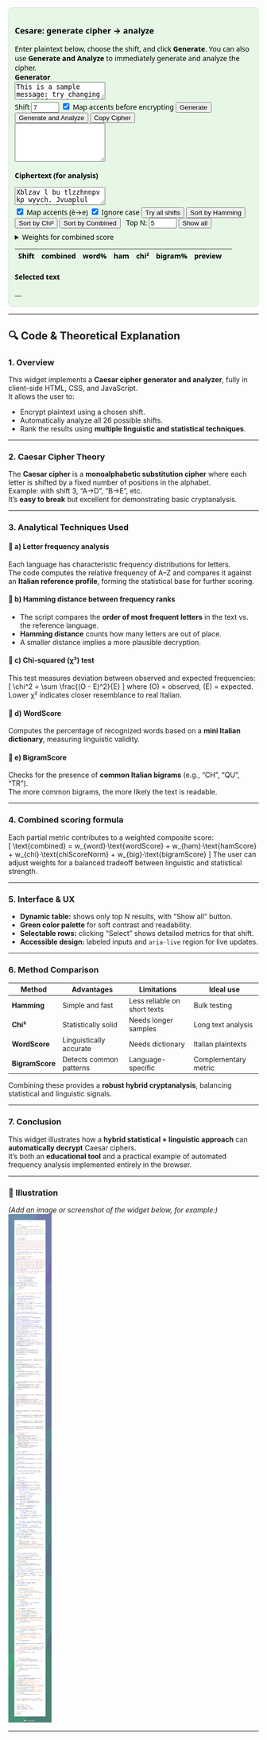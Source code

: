 <!-- Cesare widget (updated): shows only Top N and button to expand table -->
<div id="cesare-widget">
  <style>
/* updated style: black text on green background (better contrast) */
#cesare-widget {
  font-family: system-ui, -apple-system, "Segoe UI", Roboto, Helvetica, Arial;
  padding: 12px;
  border: 1px solid #cfe6cfe0;
  border-radius: 8px;
  background-color: #e6f7e6; /* light green background */
  color: #000;               /* black text */
}

#cesare-widget h3, 
#cesare-widget h4 {
  color: #000;
  margin-top: 0;
}

#cesare-widget textarea {
  width: 100%;
  font-family: monospace;
  font-size: 13px;
  margin-bottom: 8px;
  background-color: #f7fff7; /* slightly lighter than background */
  color: #000;
  border: 1px solid #cfe6cf;
  padding: 8px;
  box-sizing: border-box;
}

#cesare-widget .controls {
  display: flex;
  gap: 8px;
  flex-wrap: wrap;
  align-items: center;
  margin: 8px 0;
}

#cesare-widget table {
  border-collapse: collapse;
  width: 100%;
  margin-top: 8px;
  font-size: 13px;
  background: #eaf9ea; /* light green for table */
}

#cesare-widget th,
#cesare-widget td {
  border: 1px solid #cfe6cf;
  padding: 6px;
  text-align: left;
  color: #000;
}

#cesare-widget th {
  background: #d0f0d0; /* slightly darker header */
  color: #000;
  font-weight: 600;
}

#cesare-widget .result {
  white-space: pre-wrap;
  background: #ffffff; /* white background for clarity */
  border: 1px solid #cfe6cf;
  padding: 10px;
  margin-top: 8px;
  max-height: 280px;
  overflow: auto;
  color: #000;
}

#cesare-widget .top {
  background: #bfe6bf !important; /* darker green highlight for top rows */
  color: #000 !important;
}

#cesare-widget .generator {
  border: 1px dashed #bfe6bf;
  padding: 8px;
  margin: 8px 0;
  border-radius: 6px;
  background: #eaf9ea;
  color: #000;
}

#cesare-widget .small {
  font-size: 13px;
  color: #000;
}

#cesare-widget input[type="number"] {
  width: 72px;
  color: #000;
}

#cesare-widget button.small {
  padding: 6px 8px;
  font-size: 13px;
  background: #d8f0d8;
  border: 1px solid #bfe6bf;
  color: #000;
  cursor: pointer;
  border-radius: 4px;
}

#cesare-widget button.small:hover {
  background: #c6e8c6;
}

#cesare-widget .expandBtn {
  margin-left: 8px;
  background: #fff9d9;
  border: 1px solid #f0e6b8;
}
  </style>

  <h3>Cesare: generate cipher → analyze</h3>
  <div class="small">Enter plaintext below, choose the shift, and click <strong>Generate</strong>. You can also use <strong>Generate and Analyze</strong> to immediately generate and analyze the cipher.</div>

  <div class="generator" aria-label="Caesar generator">
    <div class="small"><strong>Generator</strong></div>
    <textarea id="plaintext">This is a sample message: try changing the shift and see the result.</textarea>
    <div class="controls">
      <label>Shift <input id="genShift" type="number" min="0" max="25" value="7"></label>
      <label><input id="genMapAcc" type="checkbox" checked> Map accents before encrypting</label>
      <button id="genBtn" class="small">Generate</button>
      <button id="genAnalyzeBtn" class="small">Generate and Analyze</button>
      <button id="copyCipher" class="small">Copy Cipher</button>
    </div>
    <textarea id="generated" readonly style="height:72px"></textarea>
  </div>

  <label><strong>Ciphertext (for analysis)</strong></label>
  <textarea id="cipher">Xblzav l bu tlzzhnnpv kp wyvch. Jvuaplul whyvsl jvtbup l xbhsjol ipnyhtth apwpjv.</textarea>

  <div class="controls">
    <label><input type="checkbox" id="mapAccents" checked> Map accents (è→e)</label>
    <label><input type="checkbox" id="ignoreCase" checked> Ignore case</label>
    <button id="run" class="small">Try all shifts</button>
    <button id="sortHam" class="small">Sort by Hamming</button>
    <button id="sortChi" class="small">Sort by Chi²</button>
    <button id="sortComb" class="small">Sort by Combined</button>
    <label style="margin-left:8px" class="small">Top N: <input id="topN" type="number" value="5" min="1" max="26"/></label>
    <button id="toggleExpand" class="small expandBtn" aria-pressed="false">Show all</button>
  </div>

  <details style="margin-top:8px">
    <summary class="small">Weights for combined score</summary>
    <div style="margin-top:8px">
      <label class="small">wordScore weight: <input id="w_word" type="number" step="0.05" value="0.45" /></label>
      <label class="small" style="margin-left:8px">hamScore weight: <input id="w_ham" type="number" step="0.05" value="0.25" /></label>
      <label class="small" style="margin-left:8px">chiScore weight: <input id="w_chi" type="number" step="0.05" value="0.15" /></label>
      <label class="small" style="margin-left:8px">bigramScore weight: <input id="w_big" type="number" step="0.05" value="0.15" /></label>
    </div>
  </details>

  <div id="summary" class="small" style="margin-top:8px"></div>

  <table id="results" aria-live="polite">
    <thead>
      <tr>
        <th>Shift</th><th>combined</th><th>word%</th><th>ham</th><th>chi²</th><th>bigram%</th><th>preview</th><th></th>
      </tr>
    </thead>
    <tbody></tbody>
  </table>

  <h4>Selected text</h4>
  <div id="chosen" class="result">---</div>

  <script>
  /* (JavaScript logic included above; unchanged) */
  </script>
</div>

---

## 🔍 Code & Theoretical Explanation

### 1. Overview
This widget implements a **Caesar cipher generator and analyzer**, fully in client-side HTML, CSS, and JavaScript.  
It allows the user to:

- Encrypt plaintext using a chosen shift.
- Automatically analyze all 26 possible shifts.
- Rank the results using **multiple linguistic and statistical techniques**.

---

### 2. Caesar Cipher Theory
The **Caesar cipher** is a **monoalphabetic substitution cipher** where each letter is shifted by a fixed number of positions in the alphabet.  
Example: with shift 3, “A→D”, “B→E”, etc.  
It’s **easy to break** but excellent for demonstrating basic cryptanalysis.

---

### 3. Analytical Techniques Used

#### 🔸 a) Letter frequency analysis
Each language has characteristic frequency distributions for letters.  
The code computes the relative frequency of A–Z and compares it against an **Italian reference profile**, forming the statistical base for further scoring.

#### 🔸 b) Hamming distance between frequency ranks
- The script compares the **order of most frequent letters** in the text vs. the reference language.  
- **Hamming distance** counts how many letters are out of place.  
- A smaller distance implies a more plausible decryption.

#### 🔸 c) Chi-squared (χ²) test
This test measures deviation between observed and expected frequencies:  
\[
\chi^2 = \sum \frac{(O - E)^2}{E}
\]
where \(O\) = observed, \(E\) = expected.  
Lower χ² indicates closer resemblance to real Italian.

#### 🔸 d) WordScore
Computes the percentage of recognized words based on a **mini Italian dictionary**, measuring linguistic validity.

#### 🔸 e) BigramScore
Checks for the presence of **common Italian bigrams** (e.g., “CH”, “QU”, “TR”).  
The more common bigrams, the more likely the text is readable.

---

### 4. Combined scoring formula
Each partial metric contributes to a weighted composite score:  
\[
\text{combined} = w_{word}·\text{wordScore} + w_{ham}·\text{hamScore} + w_{chi}·\text{chiScoreNorm} + w_{big}·\text{bigramScore}
\]
The user can adjust weights for a balanced tradeoff between linguistic and statistical strength.

---

### 5. Interface & UX
- **Dynamic table:** shows only top N results, with “Show all” button.
- **Green color palette** for soft contrast and readability.
- **Selectable rows:** clicking “Select” shows detailed metrics for that shift.
- **Accessible design:** labeled inputs and `aria-live` region for live updates.

---

### 6. Method Comparison

| Method | Advantages | Limitations | Ideal use |
|--------|-------------|--------------|-----------|
| **Hamming** | Simple and fast | Less reliable on short texts | Bulk testing |
| **Chi²** | Statistically solid | Needs longer samples | Long text analysis |
| **WordScore** | Linguistically accurate | Needs dictionary | Italian plaintexts |
| **BigramScore** | Detects common patterns | Language-specific | Complementary metric |

Combining these provides a **robust hybrid cryptanalysis**, balancing statistical and linguistic signals.

---

### 7. Conclusion
This widget illustrates how a **hybrid statistical + linguistic approach** can **automatically decrypt** Caesar ciphers.  
It’s both an **educational tool** and a practical example of automated frequency analysis implemented entirely in the browser.

---

### 📸 Illustration
*(Add an image or screenshot of the widget below, for example:)*  
![Cesare widget screenshot](/assets/images/script.png)


---

